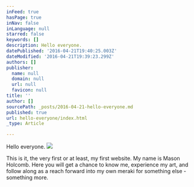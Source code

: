 ```yaml
---
inFeed: true
hasPage: true
inNav: false
inLanguage: null
starred: false
keywords: []
description: Hello everyone.
datePublished: '2016-04-21T19:40:25.003Z'
dateModified: '2016-04-21T19:39:23.299Z'
authors: []
publisher:
  name: null
  domain: null
  url: null
  favicon: null
title: ''
author: []
sourcePath: _posts/2016-04-21-hello-everyone.md
published: true
url: hello-everyone/index.html
_type: Article

---
```

Hello everyone.
![](https://the-grid-user-content.s3-us-west-2.amazonaws.com/215eaa4c-2c5a-4860-b999-7f84b51f4947.jpg)

This is it, the very first or at least, my first website. My name is Mason Holcomb. Here you will get a chance to know me, experience my art, and follow along as a reach forward into my own meraki for something else - something more.